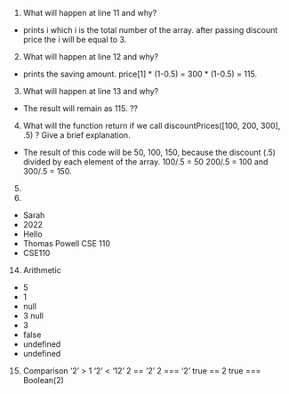 1. What will happen at line 11 and why?

  * prints i which i is the total number of the array. after passing discount price the i will be equal to 3.

2. What will happen at line 12 and why?

  * prints the saving amount. price[1] * (1-0.5) =  300 * (1-0.5) = 115. 

3. What will happen at line 13 and why?

  * The result will remain as 115. ??

4. What will the function return if we call discountPrices([100, 200, 300], .5) ? Give a brief explanation.

  * The result of this code will be 50, 100, 150, because the discount (.5) divided by each element of the array. 100/.5 = 50
  200/.5 = 100 and 300/.5 = 150.

5.






13. 
  * Sarah
  * 2022
  * Hello
  * Thomas Powell CSE 110
  * CSE110
  
14. Arithmetic
* 5
* 1
* null
* 3 null
* 3
* false
* undefined
* undefined


15. Comparison
‘2’ > 1 
‘2’ < ‘12’
2 == ‘2’
2 === ‘2’
true == 2
true === Boolean(2)

